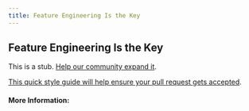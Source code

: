 ```yaml
---
title: Feature Engineering Is the Key
---
```


## Feature Engineering Is the Key

This is a stub. [Help our community expand it](https://github.com/freeCodeCamp/guide-articles/tree/master/articles/Machine-Learning/Principles/Feature-Engineering-Is-The-Key/index.md).

[This quick style guide will help ensure your pull request gets accepted](https://github.com/freeCodeCamp/guide-articles/blob/master/README.md).

<!-- The article goes here, in GitHub-flavored Markdown. Feel free to add YouTube videos, images, and CodePen/JSBin embeds  -->

#### More Information:
<!-- Please add any articles you think might be helpful to read before writing the article -->


